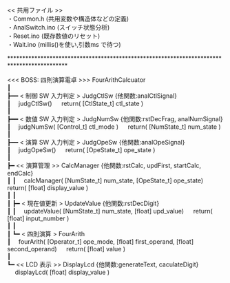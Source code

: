 << 共用ファイル >> <br>
・Common.h        (共用変数や構造体などの定義) <br>
・AnalSwitch.ino  (スイッチ状態分析) <br>
・Reset.ino       (既存数値のリセット) <br>
・Wait.ino        (millis()を使い,引数ms で待つ) <br> 

******************************************************************************************* <br> 

<<< BOSS: 四則演算電卓 >>>  FourArithCalcuator  
┃  
┣━━ < 制御 SW 入力判定 > JudgCtlSw  {他関数:analCtlSignal}  
┃&emsp;   judgCtlSw()  &emsp;   return( [CtlState_t] ctl_state )  
┃  
┣━━ < 数値 SW 入力判定 > JudgNumSw {他関数:rstDecFrag, analNumSignal}  
┃&emsp;   judgNumSw( [Control_t] ctl_mode )  &emsp;   return( [NumState_t] num_state )  
┃  
┣━━ < 演算 SW 入力判定 > JudgOpeSw {他関数:analOpeSignal}  
┃&emsp;   judgOpeSw()  &emsp;   return( [OpeState_t] ope_state )  
┃  
┣━ << 演算管理 >> CalcManager {他関数:rstCalc, updFirst, startCalc, endCalc}  
┃  ┃&emsp;   calcManager( [NumState_t] num_state, [OpeState_t] ope_state) &emsp;   return( [float] display_value )  
┃  ┃  
┃  ┣━ < 現在値更新 > UpdateValue {他関数:rstDecDigit}  
┃  ┃&emsp;   updateValue( [NumState_t] num_state, [float] upd_value) &emsp;   return( [float] input_number )   
┃  ┃  
┃  ┗━ < 四則演算 > FourArith  
┃&emsp;   fourArith( [Operator_t] ope_mode, [float] first_operand, [float] second_operand) &emsp;   return( [float] value )  
┃  
┗━ << LCD 表示 >> DisplayLcd {他関数:generateText, caculateDigit}  
&emsp;   displayLcd( [float] display_value )  
